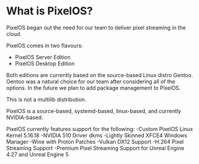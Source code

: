 # What is PixelOS?

PixelOS began out the need for our team to deliver pixel streaming in the cloud.

PixelOS comes in two flavours:
- PixelOS Server Edition
- PixelOS Desktop Edition

Both editions are currently based on the source-based Linux distro Gentoo. Gentoo was a natural choice for our team after considering all of the options. In the future we plan to add package management to PixelOS.

This is not a multilib distribution.

PixelOS is a source-based, systemd-based, linux-based, and currently NVIDIA-based.

PixelOS currently features support for the following:
-Custom PixelOS Linux Kernel 5.16.18
-NVIDIA 510 Driver dkms
-Lightly Skinned XFCE4 Windows Manager
-Wine with Proton Patches
-Vulkan DX12 Support
-H.264 Pixel Streaming Support
-Premium Pixel Streaming Support for Unreal Engine 4.27 and Unreal Engine 5
